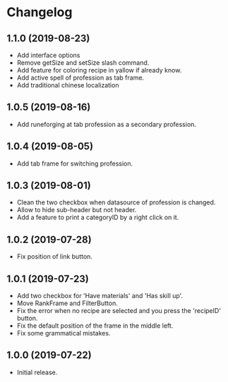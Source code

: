 
Changelog
=========


1.1.0 (2019-08-23)
------------------

- Add interface options
- Remove getSize and setSize slash command.
- Add feature for coloring recipe in yallow if already know.
- Add active spell of profession as tab frame.
- Add traditional chinese localization

1.0.5 (2019-08-16)
------------------

- Add runeforging at tab profession as a secondary profession.

1.0.4 (2019-08-05)
------------------

- Add tab frame for switching profession.

1.0.3 (2019-08-01)
------------------

- Clean the two checkbox when datasource of profession is changed.
- Allow to hide sub-header but not header.
- Add a feature to print a categoryID by a right click on it.

1.0.2 (2019-07-28)
------------------

- Fix position of link button.

1.0.1 (2019-07-23)
------------------

- Add two checkbox for 'Have materials' and 'Has skill up'.
- Move RankFrame and FilterButton.
- Fix the error when no recipe are selected and you press the 'recipeID' button.
- Fix the default position of the frame in the middle left.
- Fix some grammatical mistakes.

1.0.0 (2019-07-22)
------------------

- Initial release.
